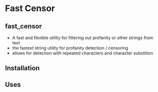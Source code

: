 # Fast Censor
## fast_censor

* A fast and flexible utility for filtering out profanity or other strings from text
* the fastest string utility for profanity detection / censoring
* allows for detection with repeated characters and character substition

## Installation

## Uses
